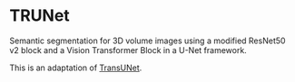 # TRUNet
Semantic segmentation for 3D volume images using a modified ResNet50 v2 block and a Vision Transformer Block in a U-Net framework.

This is an adaptation of [TransUNet]((https://arxiv.org/abs/2102.04306)https://arxiv.org/abs/2102.04306).
